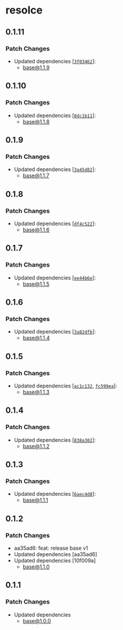 # resolce

## 0.1.11

### Patch Changes

- Updated dependencies [[`3f03462`](https://github.com/yfordev/portal/commit/3f03462488557a0b979857e0f27ea292b14a1668)]:
  - base@1.1.9

## 0.1.10

### Patch Changes

- Updated dependencies [[`8dc1b11`](https://github.com/yfordev/portal/commit/8dc1b119b748a34b8bf83e8bcc755f29163975d1)]:
  - base@1.1.8

## 0.1.9

### Patch Changes

- Updated dependencies [[`3a45d82`](https://github.com/yfordev/portal/commit/3a45d8243d6930004cee3a43a50d3dc6349b39b9)]:
  - base@1.1.7

## 0.1.8

### Patch Changes

- Updated dependencies [[`df4c522`](https://github.com/yfordev/portal/commit/df4c5223f2aaaa6cb0d21074bfae3e75ef710612)]:
  - base@1.1.6

## 0.1.7

### Patch Changes

- Updated dependencies [[`ee44b6e`](https://github.com/yfordev/portal/commit/ee44b6eb6f1a2198e533e699a456e2b9b4f39eb4)]:
  - base@1.1.5

## 0.1.6

### Patch Changes

- Updated dependencies [[`3a82dfb`](https://github.com/yfordev/portal/commit/3a82dfb54b92141578a9b2cad928c4d0d67cd0bb)]:
  - base@1.1.4

## 0.1.5

### Patch Changes

- Updated dependencies [[`ac1c132`](https://github.com/yfordev/portal/commit/ac1c132c6ab86029aff4c8c9b384d4743e1cc98e), [`fc599ea`](https://github.com/yfordev/portal/commit/fc599ea9ee096c993d08c484fa84522f5658f317)]:
  - base@1.1.3

## 0.1.4

### Patch Changes

- Updated dependencies [[`838a302`](https://github.com/yfordev/portal/commit/838a302695e525deedb914f46488713d5d6fb7f5)]:
  - base@1.1.2

## 0.1.3

### Patch Changes

- Updated dependencies [[`6aec4d8`](https://github.com/yfordev/portal/commit/6aec4d8bf54033c246a5dcf5f8b3c4f7d97e9d9a)]:
  - base@1.1.1

## 0.1.2

### Patch Changes

- aa35ad6: feat: release base v1
- Updated dependencies [aa35ad6]
- Updated dependencies [10f009a]
  - base@1.1.0

## 0.1.1

### Patch Changes

- Updated dependencies
  - base@1.0.0
